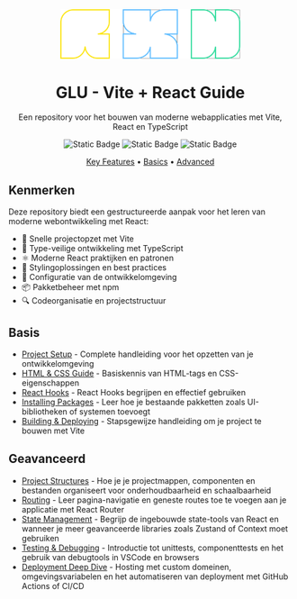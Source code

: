 <div align="center">

<img width="320px" alt="logo" src="Resources/glu-logo.svg">

<a name="readme-top"></a>

# GLU - Vite + React Guide

Een repository voor het bouwen van moderne webapplicaties met Vite, React en TypeScript

<picture><img alt="Static Badge" src="https://img.shields.io/badge/React%20-%2018.0%20-%2361DAFB?style=for-the-badge&logo=react"></picture>
<picture><img alt="Static Badge" src="https://img.shields.io/badge/TypeScript%20-%204.9%20-%233178C6?style=for-the-badge&logo=typescript"></picture>
<picture><img alt="Static Badge" src="https://img.shields.io/badge/Vite%20-%204.0%20-%23646CFF?style=for-the-badge&logo=vite"></picture>

<p>
  <a href="#key-features">Key Features</a> •
  <a href="#basics">Basics</a> •
  <a href="#advanced">Advanced</a>
</p>

</div>

## Kenmerken
Deze repository biedt een gestructureerde aanpak voor het leren van moderne webontwikkeling met React:

- 🚀 Snelle projectopzet met Vite
- 💪 Type-veilige ontwikkeling met TypeScript
- ⚛️ Moderne React praktijken en patronen
- 🎨 Stylingoplossingen en best practices
- 🔧 Configuratie van de ontwikkelomgeving
- 📦 Pakketbeheer met npm
- 🔍 Codeorganisatie en projectstructuur

## Basis
- [Project Setup](basics/setup.md) - Complete handleiding voor het opzetten van je ontwikkelomgeving
- [HTML & CSS Guide](basics/html-css.md) - Basiskennis van HTML-tags en CSS-eigenschappen
- [React Hooks](basics/hooks.md) - React Hooks begrijpen en effectief gebruiken
- [Installing Packages](basics/package.md) - Leer hoe je bestaande pakketten zoals UI-bibliotheken of systemen toevoegt
- [Building & Deploying](basics/build.md) - Stapsgewijze handleiding om je project te bouwen met Vite

## Geavanceerd
- [Project Structures](advanced/structure.md) - Hoe je je projectmappen, componenten en bestanden organiseert voor onderhoudbaarheid en schaalbaarheid
- [Routing](advanced/routing.md) - Leer pagina-navigatie en geneste routes toe te voegen aan je applicatie met React Router
- [State Management](advanced/state.md) - Begrijp de ingebouwde state-tools van React en wanneer je meer geavanceerde libraries zoals Zustand of Context moet gebruiken
- [Testing & Debugging](advanced/testing.md) - Introductie tot unittests, componenttests en het gebruik van debugtools in VSCode en browsers
- [Deployment Deep Dive](advanced/deploy.md) - Hosting met custom domeinen, omgevingsvariabelen en het automatiseren van deployment met GitHub Actions of CI/CD

